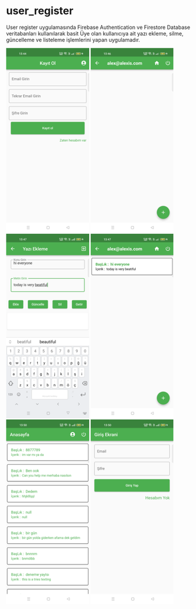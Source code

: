 # user_register

User register  uygulamasında Firebase Authentication ve Firestore Database veritabanları kullanılarak  basit Üye olan kullanıcıya ait yazı ekleme, silme, güncelleme ve listeleme işlemlerini yapan uygulamadır.

<row> 
<img src="https://github.com/mhmmdhankcmz/user_register/blob/master/user%20register/1.png?raw=true" with="200" height="500"/>
<img src="https://github.com/mhmmdhankcmz/user_register/blob/master/user%20register/2.png?raw=true" with="200" height="500"/>
<img src="https://github.com/mhmmdhankcmz/user_register/blob/master/user%20register/3.png?raw=true" with="200" height="500"/>
<img src="https://github.com/mhmmdhankcmz/user_register/blob/master/user%20register/4.png?raw=true" with="200" height="500"/>
<img src="https://github.com/mhmmdhankcmz/user_register/blob/master/user%20register/5.png?raw=true" with="200" height="500"/>
<img src="https://github.com/mhmmdhankcmz/user_register/blob/master/user%20register/6.png?raw=true" with="200" height="500"/>
</row>



